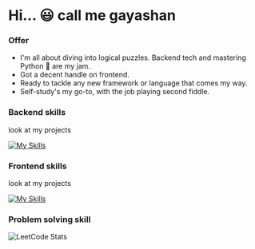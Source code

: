 # Hi... :smiley: call me gayashan

### Offer
* I'm all about diving into logical puzzles. Backend tech and mastering Python 🐍 are my jam.
* Got a decent handle on frontend.
* Ready to tackle any new framework or language that comes my way.
* Self-study's my go-to, with the job playing second fiddle.
  
### Backend skills 

look at my projects

[![My Skills](https://skillicons.dev/icons?i=py,django,fastapi,postgres,mongodb,docker,aws,postman,git&theme=light)](https://skillicons.dev)

### Frontend skills

look at my projects

[![My Skills](https://skillicons.dev/icons?i=html,css,js,vue&theme=light)](https://skillicons.dev)


### Problem solving skill
![LeetCode Stats](https://leetcard.jacoblin.cool/GayashanGamage?theme=dark&font=Akshar)
